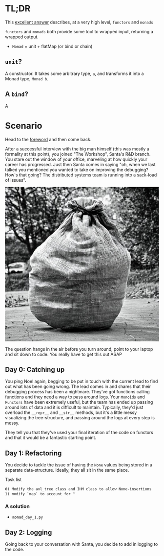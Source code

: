 # TL;DR

This [excellent answer](https://stackoverflow.com/a/56601178/3532564) describes, at a very high level, `functors`
and `monads`

`functors` and `monads` both provide some tool to wrapped input, returning a wrapped output.

- `Monad` = unit + flatMap (or bind or chain)

## `unit`?

A constructor. It takes some arbitrary type, `a`, and transforms it into a Monad type, `Monad b`.

## A `bind`?

A

# Scenario

Head to the [foreword](foreword.md) and then come back.

After a successful interview with the big man himself (this was mostly a formality at this point), you joined "The
Workshop", Santa's R&D branch. You stare out the window of your office, marveling at how quickly your career has
progressed. Just then Santa comes in saying "oh, when we last talked you mentioned you wanted to take on improving the
debugging? How's that going? The distributed systems team is running into a sack-load of issues".

![Sack of problems](../assets/big_sack_of_problems.jpg)

The question hangs in
the air before you turn around, point to your laptop and sit down to code. You really have to get this out ASAP

## Day 0: Catching up

You ping Noel again, begging to be put in touch with the current lead to find out what has been going wrong. The lead
comes in and shares
that their debugging process has been a nightmare. They've got functions calling functions and they need a way to pass
around logs. Your
`Monoids` and `Functors` have been extremely useful, but the team has ended up passing around lots of data and it is
difficult to maintain. Typically, they'd just overload the `__repr__` and `__str__` methods, but it's a little messy
visualizing
the tree-structure, and passing around the logs at every step is messy.

They tell you that they've used your final iteration of the code on functors and that it would be a fantastic starting
point.

## Day 1: Refactoring

You decide to tackle the issue of having the `None` values being stored in a separate data-structure. Ideally, they all
sit in the same place.

Task list

```
0) Modify the avl_tree class and IHM class to allow None-insertions
1) modify `map` to account for ^
```

### A solution

- `monad_day_1.py`

## Day 2: Logging

Going back to your conversation with Santa, you decide to add in logging to the code. 